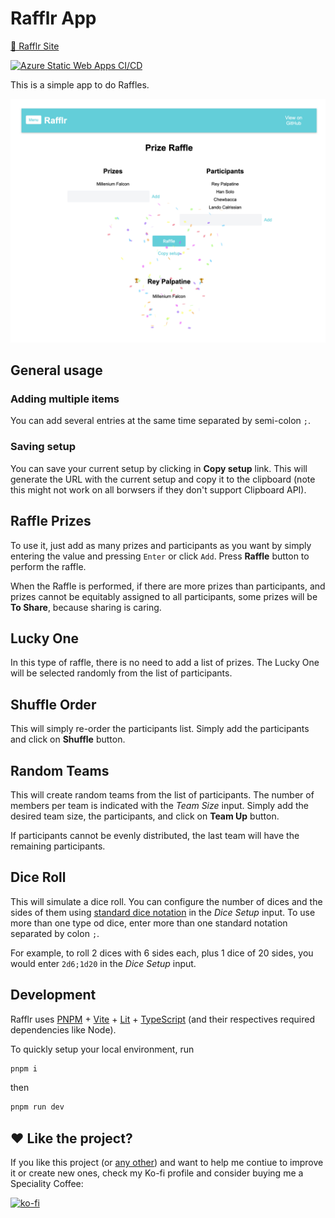 
# Rafflr App

[🔗 Rafflr Site](https://rafflr.codesharegrow.net/)

[![Azure Static Web Apps CI/CD](https://github.com/hectortosa/rafflr/actions/workflows/build-and-deploy-azure-static-webapp.yml/badge.svg)](https://github.com/hectortosa/rafflr/actions/workflows/build-and-deploy-azure-static-webapp.yml)

This is a simple app to do Raffles.

![Screenshot of the app](screenshot.png)

## General usage

### Adding multiple items

You can add several entries at the same time separated by semi-colon `;`.

### Saving setup

You can save your current setup by clicking in **Copy setup** link. This will generate the URL with the current setup and copy it to the clipboard (note this might not work on all borwsers if they don't support Clipboard API).

## Raffle Prizes

To use it, just add as many prizes and participants as you want by simply entering the value and pressing `Enter` or click `Add`. Press **Raffle** button to perform the raffle.

When the Raffle is performed, if there are more prizes than participants, and prizes cannot be equitably assigned to all participants, some prizes will be **To Share**, because sharing is caring.

## Lucky One

In this type of raffle, there is no need to add a list of prizes. The Lucky One will be selected randomly from the list of participants.

## Shuffle Order

This will simply re-order the participants list. Simply add the participants and click on **Shuffle** button.

## Random Teams

This will create random teams from the list of participants. The number of members per team is indicated with the _Team Size_ input. Simply add the desired team size, the participants, and click on **Team Up** button.

If participants cannot be evenly distributed, the last team will have the remaining participants.

## Dice Roll

This will simulate a dice roll. You can configure the number of dices and the sides of them using [standard dice notation](https://en.wikipedia.org/wiki/Dice_notation) in the _Dice Setup_ input. To use more than one type od dice, enter more than one standard notation separated by colon `;`.

For example, to roll 2 dices with 6 sides each, plus 1 dice of 20 sides, you would enter `2d6;1d20` in the _Dice Setup_ input.

## Development

Rafflr uses [PNPM](https://pnpm.io/) + [Vite](https://vitejs.dev/) + [Lit](https://lit.dev/) + [TypeScript](https://www.typescriptlang.org/) (and their respectives required dependencies like Node).

To quickly setup your local environment, run

```bash
pnpm i
```

then

```bash
pnpm run dev
```

## :heart: Like the project?

If you like this project (or [any other](https://github.com/hectortosa)) and want to help me contiue to improve it or create new ones, check my Ko-fi profile and consider buying me a Speciality Coffee:

[![ko-fi](https://ko-fi.com/img/githubbutton_sm.svg)](https://ko-fi.com/H2H3P6FO7)
